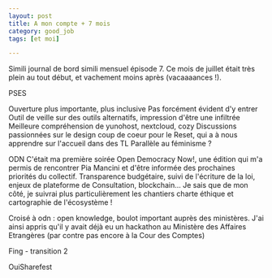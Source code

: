 ```yaml
---
layout: post
title: A mon compte + 7 mois
category: good_job
tags: [et moi]

---
```


Simili journal de bord simili mensuel épisode 7. Ce mois de juillet était très plein au tout début, et vachement moins après (vacaaaances !).

<!--more-->

PSES

Ouverture plus importante, plus inclusive
Pas forcément évident d'y entrer
Outil de veille sur des outils alternatifs, impression d'être une infiltrée
Meilleure compréhension de yunohost, nextcloud, cozy
Discussions passionnées sur le design
coup de coeur pour le Reset, qui a à nous apprendre sur l'accueil dans des TL
Parallèle au féminisme ?

ODN
C'était ma première soirée Open Democracy Now!, une édition qui m'a permis de rencontrer Pia Mancini et d'être informée des prochaines priorités du collectif. Transparence budgétaire, suivi de l'écriture de la loi, enjeux de plateforme de Consultation, blockchain... Je sais que de mon côté, je suivrai plus particulièrement les chantiers charte éthique et cartographie de l'écosystème !

Croisé à odn : open knowledge, boulot important auprès des ministères. J'ai ainsi appris qu'il y avait déjà eu un hackathon au Ministère des Affaires Etrangères (par contre pas encore à la Cour des Comptes)

Fing - transition 2

OuiSharefest
